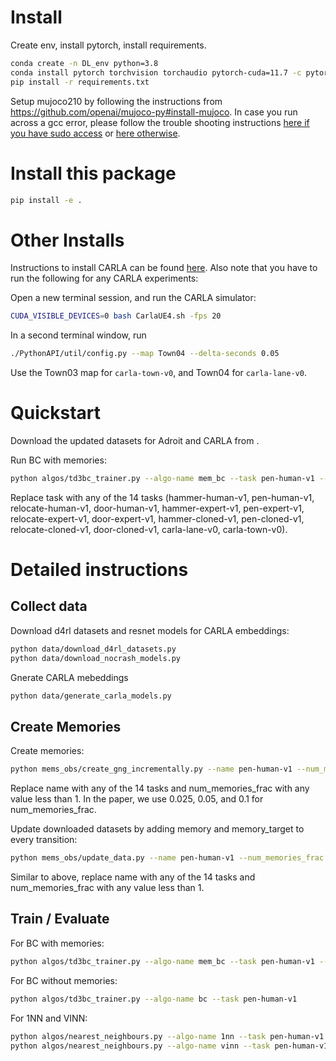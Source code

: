 # Install
Create env, install pytorch, install requirements.
```bash
conda create -n DL_env python=3.8
conda install pytorch torchvision torchaudio pytorch-cuda=11.7 -c pytorch -c nvidia
pip install -r requirements.txt
```

Setup mujoco210 by following the instructions from https://github.com/openai/mujoco-py#install-mujoco.
In case you run across a gcc error, please follow the trouble shooting instructions [here if you have sudo access](https://github.com/openai/mujoco-py#ubuntu-installtion-troubleshooting) or [here otherwise](https://github.com/openai/mujoco-py/issues/627#issuecomment-1383054926).

# Install this package
```bash
pip install -e .
```

# Other Installs
Instructions to install CARLA can be found [here](https://github.com/Farama-Foundation/d4rl/wiki/CARLA-Setup).
Also note that you have to run the following for any CARLA experiments:

Open a new terminal session, and run the CARLA simulator:
```bash
CUDA_VISIBLE_DEVICES=0 bash CarlaUE4.sh -fps 20
```
In a second terminal window, run
```bash
./PythonAPI/util/config.py --map Town04 --delta-seconds 0.05
```
Use the Town03 map for `carla-town-v0`, and Town04 for `carla-lane-v0`.

# Quickstart
Download the updated datasets for Adroit and CARLA from []().

Run BC with memories:
```bash
python algos/td3bc_trainer.py --algo-name mem_bc --task pen-human-v1 --num_memories_frac 0.1 --Lipz 1.0 --lamda 1.0
```
Replace task with any of the 14 tasks (hammer-human-v1, pen-human-v1, relocate-human-v1, door-human-v1, hammer-expert-v1, pen-expert-v1, relocate-expert-v1, door-expert-v1, hammer-cloned-v1, pen-cloned-v1, relocate-cloned-v1, door-cloned-v1, carla-lane-v0, carla-town-v0).

# Detailed instructions
## Collect data
Download d4rl datasets and resnet models for CARLA embeddings:
```bash
python data/download_d4rl_datasets.py
python data/download_nocrash_models.py
```

Gnerate CARLA mebeddings
```bash
python data/generate_carla_models.py
```

## Create Memories
Create memories:
```bash
python mems_obs/create_gng_incrementally.py --name pen-human-v1 --num_memories_frac 0.1
```
Replace name with any of the 14 tasks and num_memories_frac with any value less than 1. In the paper, we use 0.025, 0.05, and 0.1 for num_memories_frac.

Update downloaded datasets by adding memory and memory_target to every transition:
```bash
python mems_obs/update_data.py --name pen-human-v1 --num_memories_frac 0.1
```
Similar to above, replace name with any of the 14 tasks and num_memories_frac with any value less than 1.

## Train / Evaluate
For BC with memories:
```bash
python algos/td3bc_trainer.py --algo-name mem_bc --task pen-human-v1 --num_memories_frac 0.1 --Lipz 1.0 --lamda 1.0
```

For BC without memories:
```bash
python algos/td3bc_trainer.py --algo-name bc --task pen-human-v1
```

For 1NN and VINN:
```bash
python algos/nearest_neighbours.py --algo-name 1nn --task pen-human-v1
python algos/nearest_neighbours.py --algo-name vinn --task pen-human-v1
```


